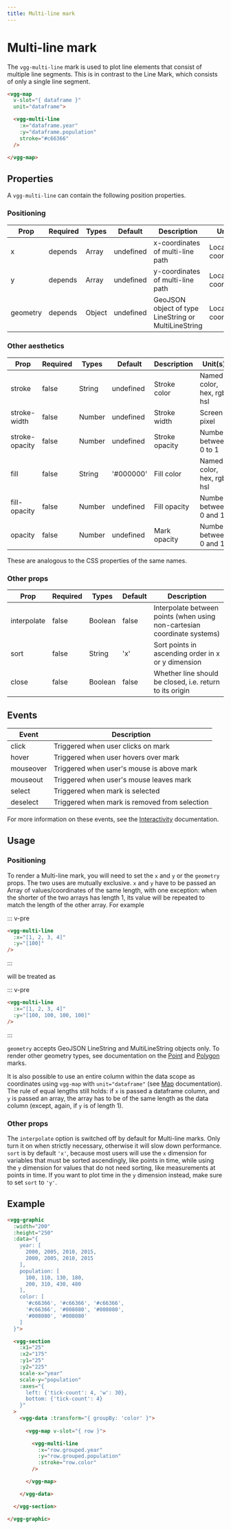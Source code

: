 ```yaml
---
title: Multi-line mark
---
```

# Multi-line mark

The `vgg-multi-line` mark is used to plot line elements that consist of multiple line segments. This is in contrast to the Line Mark, which consists of only a single line segment.

<CodeDemoLayout>

<MarkMultiLineSimple />

<CodeLayout>

```html
<vgg-map 
  v-slot="{ dataframe }"
  unit="dataframe">

  <vgg-multi-line
    :x="dataframe.year"
    :y="dataframe.population"
    stroke="#c66366"
  />

</vgg-map>
```

</CodeLayout>

</CodeDemoLayout>

## Properties
A `vgg-multi-line` can contain the following position properties.

### Positioning

| Prop     | Required | Types  | Default   | Description                                           | Unit(s)           |
| -------- | -------- | -----  | --------- | ----------------------------------------------------- | ----------------- |
| x        | depends  | Array  | undefined | x-coordinates of multi-line path                            | Local coordinates |
| y        | depends  | Array  | undefined | y-coordinates of multi-line path                            | Local coordinates |
| geometry | depends  | Object | undefined | GeoJSON object of type LineString or MultiLineString  | Local coordinates |

### Other aesthetics

| Prop           | Required | Types  | Default   | Description    | Unit(s)                    |
| -------------- | -------- | ------ | --------- | -------------- | -------------------------- |
| stroke         | false    | String | undefined | Stroke color   | Named color, hex, rgb, hsl |
| stroke-width   | false    | Number | undefined | Stroke width   | Screen pixel               |
| stroke-opacity | false    | Number | undefined | Stroke opacity | Number between 0 to 1      |
| fill           | false    | String | '#000000' | Fill color     | Named color, hex, rgb, hsl |
| fill-opacity   | false    | Number | undefined | Fill opacity   | Number between 0 and 1     |
| opacity        | false    | Number | undefined | Mark opacity   | Number between 0 and 1     |

These are analogous to the CSS properties of the same names.

### Other props

| Prop        | Required | Types   | Default | Description                                                              |
| ----------- | -------- | ------- | ------- | ------------------------------------------------------------------------ |
| interpolate | false    | Boolean | false   | Interpolate between points (when using non-cartesian coordinate systems) |
| sort        | false    | String  | 'x'     | Sort points in ascending order in x or y dimension                       |
| close        | false    | Boolean  | false     | Whether line should be closed, i.e. return to its origin                       |

## Events

| Event     | Description                                   |
| --------- | --------------------------------------------- |
| click     | Triggered when user clicks on mark            |
| hover     | Triggered when user hovers over mark          |
| mouseover | Triggered when user's mouse is above mark     |
| mouseout  | Triggered when user's mouse leaves mark       |
| select    | Triggered when mark is selected               |
| deselect  | Triggered when mark is removed from selection |

For more information on these events, see the [Interactivity](../concepts/interactivity.md)
documentation.

## Usage

### Positioning

To render a Multi-line mark, you will need to set the `x` and `y` or the `geometry` props. The two uses are mutually exclusive. `x` and `y` have to be passed an Array of values/coordinates of the same length, with one exception: when the shorter of the two arrays has length 1, its value will be repeated to match the length of the other array. For example

::: v-pre
```html
<vgg-multi-line
  :x="[1, 2, 3, 4]"
  :y="[100]"
/>
```
:::

will be treated as

::: v-pre
```html
<vgg-multi-line
  :x="[1, 2, 3, 4]"
  :y="[100, 100, 100, 100]"
/>
```
:::

`geometry` accepts GeoJSON LineString and MultiLineString objects only. To render other geometry types, see documentation on the [Point](point.md) and [Polygon](polygon.md) marks.

It is also possible to use an entire column within the data scope as coordinates using `vgg-map` with `unit="dataframe"` (see [Map](../core/map.md) documentation). The rule of equal lengths still holds: if `x` is passed a dataframe column, and `y` is passed an array, the array has to be of the same length as the data column (except, again, if `y` is of length 1).

### Other props

The `interpolate` option is switched off by default for Multi-line marks. Only
turn it on when strictly necessary, otherwise it will slow down performance.
`sort` is by default `'x'`, because most users will use the `x` dimension for
variables that must be sorted ascendingly, like points in time, while using the
`y` dimension for values that do not need sorting, like measurements at points
in time. If you want to plot time in the `y` dimension instead, make sure to
set `sort` to `'y'`.

## Example

<CodeDemoLayout>

<MarkMultiLineStacked />

<CodeLayout style="margin-top: 25px;">

```html
<vgg-graphic
  :width="200"
  :height="250"
  :data="{ 
    year: [
      2000, 2005, 2010, 2015,
      2000, 2005, 2010, 2015
    ],
    population: [
      100, 110, 130, 180,
      200, 310, 430, 480
    ],
    color: [
      '#c66366', '#c66366', '#c66366',
      '#c66366', '#008080', '#008080',
      '#008080', '#008080'
    ]
  }">

  <vgg-section
    :x1="25"
    :x2="175"
    :y1="25"
    :y2="225"
    scale-x="year"
    scale-y="population"
    :axes="{
      left: {'tick-count': 4, 'w': 30},
      bottom: {'tick-count': 4}
    }"
  >
    <vgg-data :transform="{ groupBy: 'color' }">
    
      <vgg-map v-slot="{ row }">

        <vgg-multi-line
          :x="row.grouped.year"
          :y="row.grouped.population"
          :stroke="row.color"
        />

      </vgg-map>

    </vgg-data>

  </vgg-section>

</vgg-graphic>
```

</CodeLayout>

</CodeDemoLayout>

